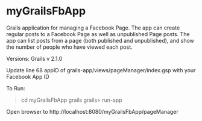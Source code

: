 myGrailsFbApp
=============

Grails application for managing a Facebook Page. The app can create regular posts to a Facebook Page as well as unpublished Page posts. The app can list posts from a page (both published and unpublished), and show the number of people who have viewed each post.

Versions:
Grails v 2.1.0

Update line 68 appID of grails-app/views/pageManager/index.gsp with your Facebook App ID

To Run:
> cd myGrailsFbApp
> grails
grails> run-app

Open browser to 
http://localhost:8080/myGrailsFbApp/pageManager

